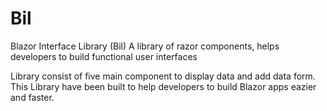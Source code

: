 # Bil
Blazor Interface Library (Bil) A library of razor components, helps developers to build functional user interfaces

Library consist of five main component to display data and add data form.
This Library have been built to help developers to build Blazor apps eazier and faster.
